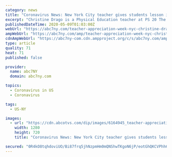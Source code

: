 ```yaml
---
category: news
title: "Coronavirus News: New York City teacher gives students lesson in human kindness"
excerpt: "Christine Drago is a Physical Education teacher at PS 20 The Anna Silver School, which is also a partnership liaison with the Lower East Side community."
publishedDateTime: 2020-05-09T01:03:00Z
webUrl: "https://abc7ny.com/teacher-appreciation-week-nyc-christine-drago-ps-20/6164893/"
ampWebUrl: "https://abc7ny.com/amp/teacher-appreciation-week-nyc-christine-drago-ps-20/6164893/"
cdnAmpWebUrl: "https://abc7ny-com.cdn.ampproject.org/c/s/abc7ny.com/amp/teacher-appreciation-week-nyc-christine-drago-ps-20/6164893/"
type: article
quality: 71
heat: 71
published: false

provider:
  name: abc7NY
  domain: abc7ny.com

topics:
  - Coronavirus in US
  - Coronavirus

tags:
  - US-NY

images:
  - url: "https://cdn.abcotvs.com/dip/images/6164945_teacher-appreciation-edit.jpg"
    width: 1280
    height: 720
    title: "Coronavirus News: New York City teacher gives students lesson in human kindness"

secured: "0R4kO8tqhdoviUO/Bi87frq5jhNzpmHm0mQNShwTKgoN6jP/eotGhQKCVPhh6iVuAz4LuWOIEk8LUcF94NT8hPHHL6awNdofewXBeN9LYDllCRrbP7kSjeGq7W1Iygo/sRuNSnW8G6hZpdVhO/CSBVFBDaCXGCFK7zixqmiszUus/23oPUNjuiS9GXDKLV/BOY6NFPVDPyg2Mn+OHqA7tIlMPbhfqAerblOV2mWmgeOHpqjTZ3u7cR5czxpJG3dcT33t0trppQN+QhRy5gEmwwpKy1rldNteIg11LIvvJJ6t5uAJ/qD7x0tYn6OnMr18;zrv/0x6JJMQRk+3DYC4kVA=="
---
```



